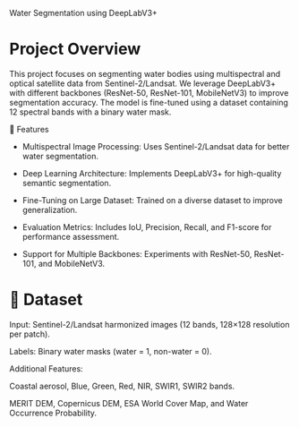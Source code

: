 Water Segmentation using DeepLabV3+

# Project Overview

This project focuses on segmenting water bodies using multispectral and optical satellite data from Sentinel-2/Landsat. We leverage DeepLabV3+ with different backbones (ResNet-50, ResNet-101, MobileNetV3) to improve segmentation accuracy. The model is fine-tuned using a dataset containing 12 spectral bands with a binary water mask.

🚀 Features

* Multispectral Image Processing: Uses Sentinel-2/Landsat data for better water segmentation.

* Deep Learning Architecture: Implements DeepLabV3+ for high-quality semantic segmentation.

* Fine-Tuning on Large Dataset: Trained on a diverse dataset to improve generalization.

* Evaluation Metrics: Includes IoU, Precision, Recall, and F1-score for performance assessment.

* Support for Multiple Backbones: Experiments with ResNet-50, ResNet-101, and MobileNetV3.

# 📂 Dataset

Input: Sentinel-2/Landsat harmonized images (12 bands, 128×128 resolution per patch).

Labels: Binary water masks (water = 1, non-water = 0).

Additional Features:

Coastal aerosol, Blue, Green, Red, NIR, SWIR1, SWIR2 bands.

MERIT DEM, Copernicus DEM, ESA World Cover Map, and Water Occurrence Probability.
